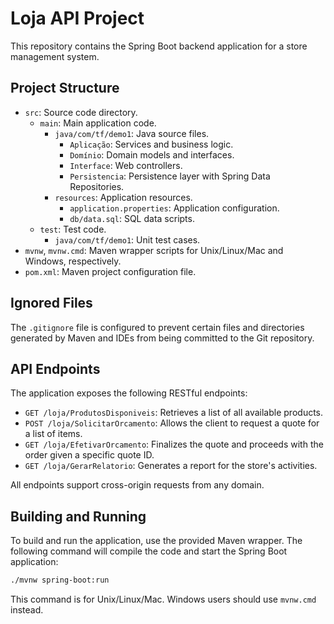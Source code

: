 # Loja API Project

This repository contains the Spring Boot backend application for a store management system.

## Project Structure

- `src`: Source code directory.
    - `main`: Main application code.
        - `java/com/tf/demo1`: Java source files.
            - `Aplicação`: Services and business logic.
            - `Domínio`: Domain models and interfaces.
            - `Interface`: Web controllers.
            - `Persistencia`: Persistence layer with Spring Data Repositories.
        - `resources`: Application resources.
            - `application.properties`: Application configuration.
            - `db/data.sql`: SQL data scripts.
    - `test`: Test code.
        - `java/com/tf/demo1`: Unit test cases.
- `mvnw`, `mvnw.cmd`: Maven wrapper scripts for Unix/Linux/Mac and Windows, respectively.
- `pom.xml`: Maven project configuration file.

## Ignored Files

The `.gitignore` file is configured to prevent certain files and directories generated by Maven and IDEs from being committed to the Git repository.

## API Endpoints

The application exposes the following RESTful endpoints:

- `GET /loja/ProdutosDisponiveis`: Retrieves a list of all available products.
- `POST /loja/SolicitarOrcamento`: Allows the client to request a quote for a list of items.
- `GET /loja/EfetivarOrcamento`: Finalizes the quote and proceeds with the order given a specific quote ID.
- `GET /loja/GerarRelatorio`: Generates a report for the store's activities.

All endpoints support cross-origin requests from any domain.

## Building and Running

To build and run the application, use the provided Maven wrapper. The following command will compile the code and start the Spring Boot application:

```sh
./mvnw spring-boot:run
```

This command is for Unix/Linux/Mac. Windows users should use `mvnw.cmd` instead.